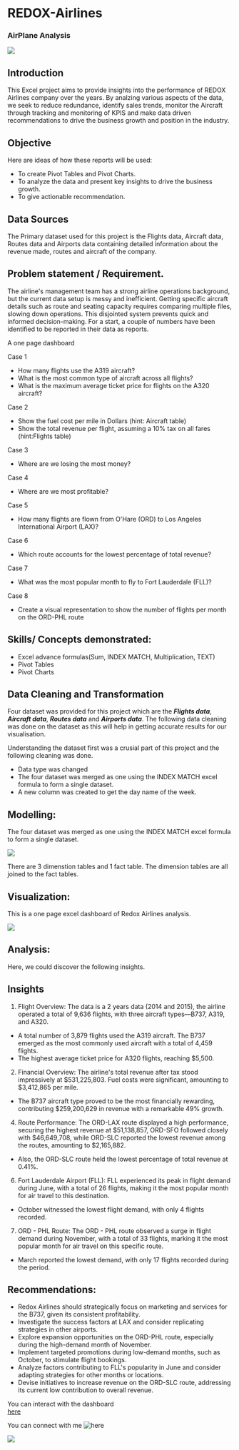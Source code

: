 # REDOX-Airlines

### AirPlane Analysis

![](Raydox_frontpage.jpg)

## Introduction

This Excel project aims to provide insights into the performance of REDOX Airlines company over the years. By analzing various aspects of the data, we seek to reduce redundance, identify sales trends, monitor the Aircraft through tracking and monitoring of KPIS and make data driven recommendations to drive the business growth and position in the industry.

## Objective
Here are ideas of how these reports will be used:

- To create Pivot Tables and Pivot Charts.
- To analyze the data and present key insights to drive the business growth.   
- To give actionable recommendation.

## Data Sources
The Primary dataset used for this project is the Flights data, Aircraft data, Routes data and Airports data containing detailed information about the revenue made, routes and aircraft of the company.

## Problem statement / Requirement.

The airline's management team has a strong airline operations background, but the current data setup is messy and inefficient. Getting specific aircraft details such as route and seating capacity requires comparing multiple files, slowing down operations. This disjointed system prevents quick and informed decision-making. For a start, a couple of numbers have been identified to be reported in their data as reports.

A one page dashboard

Case 1
  - How many flights use the A319 aircraft?
  - What is the most common type of aircraft across all flights?
  - What is the maximum average ticket price for flights on the A320 aircraft?

Case 2
  - Show the fuel cost per mile in Dollars (hint: Aircraft table)
  - Show the total revenue per flight, assuming a 10% tax on all fares (hint:Flights table)

Case 3
  - Where are we losing the most money?

Case 4
  - Where are we most profitable?

Case 5
  - How many flights are flown from O'Hare (ORD) to Los Angeles International Airport (LAX)?

Case 6
  - Which route accounts for the lowest percentage of total revenue?

Case 7
  - What was the most popular month to fly to Fort Lauderdale (FLL)?

Case 8
  - Create a visual representation to show the number of flights per month on the ORD-PHL route

## Skills/ Concepts demonstrated:
-  Excel advance formulas(Sum, INDEX MATCH, Multiplication, TEXT)
-  Pivot Tables
-  Pivot Charts

## Data Cleaning and Transformation 
Four dataset was provided for this project which are the **_Flights data_**, **_Aircraft data_**, **_Routes data_** and **_Airports data_**. The following data cleaning was done on the dataset as this will help in getting accurate results for our visualisation. 

Understanding the dataset first was a crusial part of this project and the following cleaning was done.
-  Data type was changed
-  The four dataset was merged as one using the INDEX MATCH excel formula to form a single dataset.
-  A new column was created to get the day name of the week.

## Modelling:
The four dataset was merged as one using the INDEX MATCH excel formula to form a single dataset.

![](Reydox_Table.PNG)

There are 3 dimenstion tables and 1 fact table. The dimension tables are all joined to the fact tables.

## Visualization:

This is a one page excel dashboard of Redox Airlines analysis.

![](Redox_Dashboard.PNG)

## Analysis:

Here, we could discover the following insights.

## Insights
1.  Flight Overview: The data is a 2 years data (2014 and 2015), the airline operated a total of 9,636 flights, with three aircraft types—B737, A319, and A320.
  - A total number of 3,879 flights used the A319 aircraft. The B737 emerged as the most commonly used aircraft with a total of 4,459 flights.
  - The highest average ticket price for A320 flights, reaching $5,500.

2.  Financial Overview: The airline's total revenue after tax stood impressively at $531,225,803. Fuel costs were significant, amounting to $3,412,865 per mile.
  - The B737 aircraft type proved to be the most financially rewarding, contributing $259,200,629 in revenue with a remarkable 49% growth.

4.  Route Performance: The ORD-LAX route displayed a high performance, securing the highest revenue at $51,138,857, ORD-SFO followed closely with $46,649,708, while ORD-SLC reported the     lowest revenue among the routes, amounting to $2,165,882.
  - Also, the ORD-SLC route held the lowest percentage of total revenue at 0.41%.

6.  Fort Lauderdale Airport (FLL): FLL experienced its peak in flight demand during June, with a total of 26 flights, making it the most popular month for air travel to this destination.
  - October witnessed the lowest flight demand, with only 4 flights recorded.

7.  ORD - PHL Route: The ORD - PHL route observed a surge in flight demand during November, with a total of 33 flights, marking it the most popular month for air travel on this specific     route.
  - March reported the lowest demand, with only 17 flights recorded during the period.

## Recommendations:
  - Redox Airlines should strategically focus on marketing and services for the B737, given its consistent profitability.
  - Investigate the success factors at LAX and consider replicating strategies in other airports.
  - Explore expansion opportunities on the ORD-PHL route, especially during the high-demand month of November.
  - Implement targeted promotions during low-demand months, such as October, to stimulate flight bookings.
  - Analyze factors contributing to FLL's popularity in June and consider adapting strategies for other months or locations.
  - Devise initiatives to increase revenue on the ORD-SLC route, addressing its current low contribution to overall revenue.

You can interact with the dashboard  
[here](https://1drv.ms/x/s!AnzTT-iwuQmzglgohvON5u3157s0)

You can connect with me ![here](https://www.linkedin.com/in/victoriaogwuche/)

![](thankyou.png)
